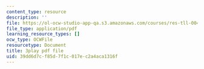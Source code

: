 ```yaml
---
content_type: resource
description: ''
file: https://ol-ocw-studio-app-qa.s3.amazonaws.com/courses/res-tll-004-stem-concept-videos-fall-2013/39dd6d7cf85d7f1c017ec2a4aca1316f_NkV27ApZ0h4.pdf
file_type: application/pdf
learning_resource_types: []
ocw_type: OCWFile
resourcetype: Document
title: 3play pdf file
uid: 39dd6d7c-f85d-7f1c-017e-c2a4aca1316f
---
```


